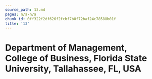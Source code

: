 ```yaml
---
source_path: 13.md
pages: n/a-n/a
chunk_id: 0ff322f2df626f2fcbf7b8f72baf24c78588b01f
title: '13'
---
```

# Department of Management, College of Business, Florida State University, Tallahassee, FL, USA
